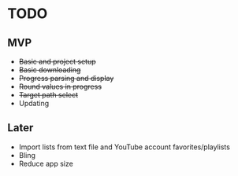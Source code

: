 TODO
====

MVP
---

* ~~Basic and project setup~~
* ~~Basic downloading~~
* ~~Progress parsing and display~~
* ~~Round values in progress~~
* ~~Target path select~~
* Updating

Later
---

* Import lists from text file and YouTube account favorites/playlists
* Bling
* Reduce app size